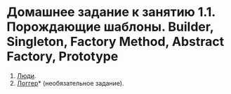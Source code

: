 # Домашнее задание к занятию 1.1. Порождающие шаблоны. Builder, Singleton, Factory Method, Abstract Factory, Prototype


1. [Люди](./task1).
2. [Логгер](./task2)* (необязательное задание).

